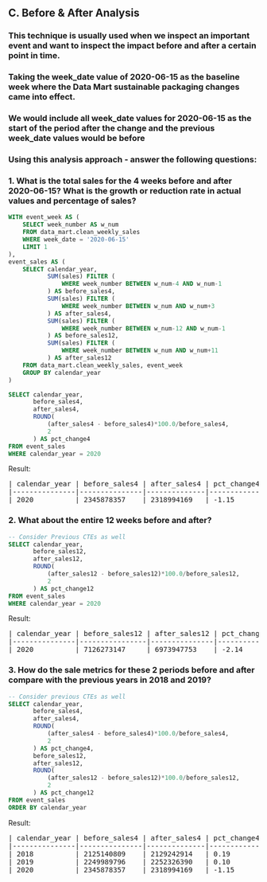 ## C. Before & After Analysis

### This technique is usually used when we inspect an important event and want to inspect the impact before and after a certain point in time.

### Taking the week_date value of 2020-06-15 as the baseline week where the Data Mart sustainable packaging changes came into effect.

### We would include all week_date values for 2020-06-15 as the start of the period after the change and the previous week_date values would be before

### Using this analysis approach - answer the following questions:

### 1. What is the total sales for the 4 weeks before and after 2020-06-15? What is the growth or reduction rate in actual values and percentage of sales?

```SQL
WITH event_week AS (
    SELECT week_number AS w_num
    FROM data_mart.clean_weekly_sales
    WHERE week_date = '2020-06-15'
    LIMIT 1
),
event_sales AS (
	SELECT calendar_year,
           SUM(sales) FILTER (
               WHERE week_number BETWEEN w_num-4 AND w_num-1
           ) AS before_sales4,
           SUM(sales) FILTER (
               WHERE week_number BETWEEN w_num AND w_num+3
           ) AS after_sales4,
           SUM(sales) FILTER (
               WHERE week_number BETWEEN w_num-12 AND w_num-1
           ) AS before_sales12,
           SUM(sales) FILTER (
               WHERE week_number BETWEEN w_num AND w_num+11
           ) AS after_sales12
    FROM data_mart.clean_weekly_sales, event_week
    GROUP BY calendar_year
)

SELECT calendar_year,
       before_sales4,
       after_sales4,
       ROUND(
           (after_sales4 - before_sales4)*100.0/before_sales4, 
           2
       ) AS pct_change4
FROM event_sales
WHERE calendar_year = 2020
```

Result:

<pre>
| calendar_year | before_sales4 | after_sales4 | pct_change4 |
|---------------|---------------|--------------|-------------|
| 2020          | 2345878357    | 2318994169   | -1.15       |
</pre>

### 2. What about the entire 12 weeks before and after?

```SQL
-- Consider Previous CTEs as well
SELECT calendar_year,
       before_sales12,
       after_sales12,
       ROUND(
           (after_sales12 - before_sales12)*100.0/before_sales12, 
           2
       ) AS pct_change12
FROM event_sales
WHERE calendar_year = 2020
```

Result:

<pre>
| calendar_year | before_sales12 | after_sales12 | pct_change12 |
|---------------|----------------|---------------|--------------|
| 2020          | 7126273147     | 6973947753    | -2.14        |
</pre>

### 3. How do the sale metrics for these 2 periods before and after compare with the previous years in 2018 and 2019?


```SQL
-- Consider previous CTEs as well
SELECT calendar_year,
       before_sales4,
       after_sales4,
       ROUND(
           (after_sales4 - before_sales4)*100.0/before_sales4, 
           2
       ) AS pct_change4,
       before_sales12,
       after_sales12,
       ROUND(
           (after_sales12 - before_sales12)*100.0/before_sales12, 
           2
       ) AS pct_change12
FROM event_sales
ORDER BY calendar_year
```

Result:

<pre>
| calendar_year | before_sales4 | after_sales4 | pct_change4 | before_sales12 | after_sales12 | pct_change12 |
|---------------|---------------|--------------|-------------|----------------|---------------|--------------|
| 2018          | 2125140809    | 2129242914   | 0.19        | 6396562317     | 6500818510    | 1.63         |
| 2019          | 2249989796    | 2252326390   | 0.10        | 6883386397     | 6862646103    | -0.30        |
| 2020          | 2345878357    | 2318994169   | -1.15       | 7126273147     | 6973947753    | -2.14        |
</pre>